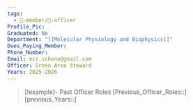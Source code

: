 ```yaml
---
tags:
  - 🧑-member/💠-officer
Profile_Pic: 
Graduated: No
Department: "[[Molecular Physiology and Biophysics]]"
Dues_Paying_Member: 
Phone_Number: 
Email: mir.schene@gmail.com
Officer: Green Area Steward
Years: 2025-2026
---
```


> [!example]- Past Officer Roles
> [Previous_Officer_Roles::]
> [previous_Years::]
